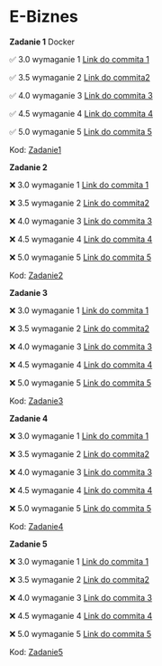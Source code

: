 # E-Biznes

**Zadanie 1** Docker

:white_check_mark: 3.0 wymaganie 1 [Link do commita 1](https://github.com/kreciszj/e-biznes/commit/6f28b05109c240d68d841c38e0db4ea354f14379)

:white_check_mark: 3.5 wymaganie 2 [Link do commita2 ](https://github.com/kreciszj/e-biznes/commit/6f28b05109c240d68d841c38e0db4ea354f14379)

:white_check_mark: 4.0 wymaganie 3 [Link do commita 3](https://github.com/kreciszj/e-biznes/commit/6f28b05109c240d68d841c38e0db4ea354f14379)

:white_check_mark: 4.5 wymaganie 4 [Link do commita 4](https://github.com/kreciszj/e-biznes/commit/6f28b05109c240d68d841c38e0db4ea354f14379)

:white_check_mark: 5.0 wymaganie 5 [Link do commita 5](https://github.com/kreciszj/e-biznes/commit/6f28b05109c240d68d841c38e0db4ea354f14379)

Kod: [Zadanie1](./zadanie1/)

**Zadanie 2** 

:x: 3.0 wymaganie 1 [Link do commita 1]()

:x: 3.5 wymaganie 2 [Link do commita2 ]()

:x: 4.0 wymaganie 3 [Link do commita 3]()

:x: 4.5 wymaganie 4 [Link do commita 4]()

:x: 5.0 wymaganie 5 [Link do commita 5]()


Kod: [Zadanie2](./zadanie2/)

**Zadanie 3** 

:x: 3.0 wymaganie 1 [Link do commita 1]()

:x: 3.5 wymaganie 2 [Link do commita2 ]()

:x: 4.0 wymaganie 3 [Link do commita 3]()

:x: 4.5 wymaganie 4 [Link do commita 4]()

:x: 5.0 wymaganie 5 [Link do commita 5]()

Kod: [Zadanie3](./zadanie3/)


**Zadanie 4** 

:x: 3.0 wymaganie 1 [Link do commita 1]()

:x: 3.5 wymaganie 2 [Link do commita2 ]()

:x: 4.0 wymaganie 3 [Link do commita 3]()

:x: 4.5 wymaganie 4 [Link do commita 4]()

:x: 5.0 wymaganie 5 [Link do commita 5]()

Kod: [Zadanie4](./zadanie4/)


**Zadanie 5** 

:x: 3.0 wymaganie 1 [Link do commita 1]()

:x: 3.5 wymaganie 2 [Link do commita2 ]()

:x: 4.0 wymaganie 3 [Link do commita 3]()

:x: 4.5 wymaganie 4 [Link do commita 4]()

:x: 5.0 wymaganie 5 [Link do commita 5]()

Kod: [Zadanie5](./zadanie5/)